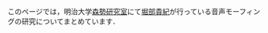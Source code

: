 このページでは，明治大学[森勢研究室](http://www.isc.meiji.ac.jp/~mmorise/lab/)にて[堀部貴紀](https://takanohori.github.io/)が行っている音声モーフィングの研究についてまとめています．